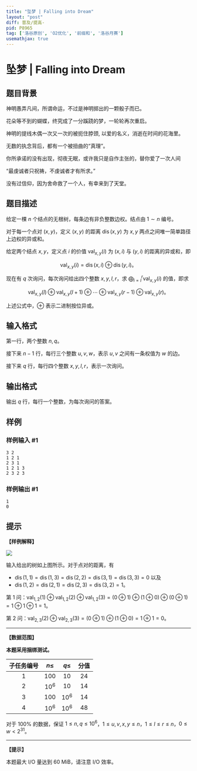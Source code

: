 ```yaml
---
title: "坠梦 | Falling into Dream"
layout: "post"
diff: 普及/提高-
pid: P8965
tag: ['洛谷原创', 'O2优化', '前缀和', '洛谷月赛']
usemathjax: true
---
```


# 坠梦 | Falling into Dream
## 题目背景

神明愚弄凡间，所谓命运，不过是神明掷出的一颗骰子而已。

花朵等不到的蝴蝶，终究成了一分蹊跷的梦，一轮轮再次重启。

神明的提线木偶一次又一次的被扼住脖颈, 以爱的名义，消逝在时间的花海里。

无数的执念背后，都有一个被扭曲的“真理”。
 
 你所承诺的没有出现，彻夜无眠，或许我只是自作主张的，替你爱了一次人间

“最虔诚者只祝祷，不虔诚者才有所求。”

没有过信仰，因为舍命救了一个人，有幸来到了天堂。
 
## 题目描述

给定一棵 $n$ 个结点的无根树，每条边有非负整数边权。结点由 $1 \sim n$ 编号。

对于每一个点对 $(x, y)$，定义 $(x, y)$ 的距离 $\operatorname{dis}(x, y)$ 为 $x,y$ 两点之间唯一简单路径上边权的异或和。

给定两个结点 $x, y$，定义点 $i$ 的价值 $\operatorname{val}_{x, y}(i)$ 为 $(x, i)$ 与 $(y, i)$ 的距离的异或和，即

$$ \operatorname{val}_{x, y}(i) = \operatorname{dis}(x, i) \oplus \operatorname{dis}(y, i) \textsf{。} $$

现在有 $q$ 次询问，每次询问给出四个整数 $x, y, l, r$，求 $\displaystyle \bigoplus_{i = l}^{r} \operatorname{val}_{x, y}(i)$ 的值，即求

$$ \operatorname{val}_{x, y}(l) \oplus \operatorname{val}_{x, y}(l + 1) \oplus \cdots \oplus \operatorname{val}_{x, y}(r - 1) \oplus \operatorname{val}_{x, y}(r) \textsf{。} $$

上述公式中，$\oplus$ 表示二进制按位异或。
## 输入格式

第一行，两个整数 $n, q$。

接下来 $n - 1$ 行，每行三个整数 $u, v, w$，表示 $u, v$ 之间有一条权值为 $w$ 的边。

接下来 $q$ 行，每行四个整数 $x,y,l,r$，表示一次询问。
## 输出格式

输出 $q$ 行，每行一个整数，为每次询问的答案。
## 样例

### 样例输入 #1
```
3 2
1 2 1
2 3 1
1 2 1 3
2 3 2 3

```
### 样例输出 #1
```
1
0

```
## 提示

**【样例解释】**

![](https://cdn.luogu.com.cn/upload/image_hosting/oew00pa7.png)

输入给出的树如上图所示。对于点对的距离，有

- $\operatorname{dis}(1, 1) = \operatorname{dis}(1, 3) = \operatorname{dis}(2, 2) = \operatorname{dis}(3, 1) = \operatorname{dis}(3, 3) = 0$ 以及
- $\operatorname{dis}(1, 2) = \operatorname{dis}(2, 1) = \operatorname{dis}(2, 3) = \operatorname{dis}(3, 2) = 1$。

第 $1$ 问：$\operatorname{val}_{1, 2}(1) \oplus \operatorname{val}_{1, 2}(2) \oplus \operatorname{val}_{1, 2}(3) = (0 \oplus 1) \oplus (1 \oplus 0) \oplus (0 \oplus 1) = 1 \oplus 1 \oplus 1 = 1$。

第 $2$ 问：$\operatorname{val}_{2, 3}(2) \oplus \operatorname{val}_{2, 3}(3) = (0 \oplus 1) \oplus (1 \oplus 0) = 1 \oplus 1 = 0$。

---

**【数据范围】**

**本题采用捆绑测试。**

| 子任务编号 | $n \le$ | $q \le$ | 分值 |
| :----------: | :----------: | :----------: | :----------: |
| 1 | $100$ | $10$ | 24 |
| 2 | $10^6$ | $10$ | 14 |
| 3 | $100$ | $10^6$ | 14 |
| 4 | $10^6$ | $10^6$ | 48 |

对于 $100\%$ 的数据，保证 $1 \le n, q \le {10}^6$，$1 \le u, v, x, y \le n$，$1 \le l \le r \le n$，$0 \le w < 2^{31}$。

---

**【提示】**

本题最大 I/O 量达到 60 MiB，请注意 I/O 效率。
